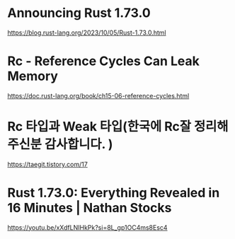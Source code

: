 # Announcing Rust 1.73.0

https://blog.rust-lang.org/2023/10/05/Rust-1.73.0.html


# Rc - Reference Cycles Can Leak Memory

https://doc.rust-lang.org/book/ch15-06-reference-cycles.html


# Rc 타입과 Weak 타입(한국에 Rc잘 정리해주신분 감사합니다. )

https://taegit.tistory.com/17

# Rust 1.73.0: Everything Revealed in 16 Minutes | Nathan Stocks

https://youtu.be/xXdfLNIHkPk?si=8L_gp1OC4ms8Esc4
